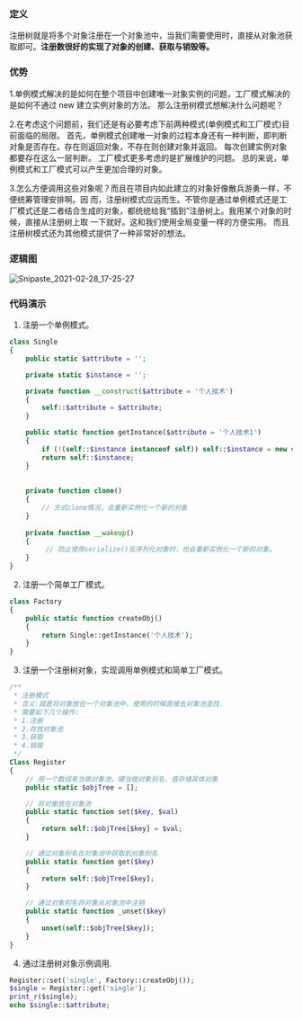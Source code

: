 ### 定义

注册树就是将多个对象注册在一个对象池中，当我们需要使用时，直接从对象池获取即可。**注册数很好的实现了对象的创建、获取与销毁等。**

### 优势

1.单例模式解决的是如何在整个项目中创建唯一对象实例的问题，工厂模式解决的是如何不通过 new 建立实例对象的方法。 那么注册树模式想解决什么问题呢？

2.在考虑这个问题前，我们还是有必要考虑下前两种模式(单例模式和工厂模式)目前面临的局限。 首先，单例模式创建唯一对象的过程本身还有一种判断，即判断对象是否存在。存在则返回对象，不存在则创建对象并返回。 每次创建实例对象都要存在这么一层判断。 工厂模式更多考虑的是扩展维护的问题。 总的来说，单例模式和工厂模式可以产生更加合理的对象。

3.怎么方便调用这些对象呢？而且在项目内如此建立的对象好像散兵游勇一样，不便统筹管理安排啊。因 而，注册树模式应运而生。不管你是通过单例模式还是工厂模式还是二者结合生成的对象，都统统给我“插到”注册树上。我用某个对象的时候，直接从注册树上取 一下就好。这和我们使用全局变量一样的方便实用。 而且注册树模式还为其他模式提供了一种非常好的想法。

### 逻辑图

![Snipaste_2021-02-28_17-25-27](https://gitee.com/bruce_qiq/picture/raw/master/2021-2-28/1614504350501-Snipaste_2021-02-28_17-25-27.png)

### 代码演示

1. 注册一个单例模式。

```php
class Single
{
    public static $attribute = '';

    private static $instance = '';

    private function __construct($attribute = '个人技术')
    {
        self::$attribute = $attribute;
    }

    public static function getInstance($attribute = '个人技术1')
    {
        if (!(self::$instance instanceof self)) self::$instance = new self($attribute);
        return self::$instance;
    }
	
		
	private function clone() 
	{
		// 方式clone情况，会重新实例化一个新的对象
	}
	
	private function __wakeup()
	{
		 // 防止使用serialize()反序列化对象时，也会重新实例化一个新的对象。
	}
}
```

2. 注册一个简单工厂模式。

```php
class Factory
{
    public static function createObj()
    {
        return Single::getInstance('个人技术');
    }
}
```

3. 注册一个注册树对象，实现调用单例模式和简单工厂模式。

```php
/**
 * 注册模式
 * 含义:就是将对象放在一个对象池中，使用的时候直接去对象池查找.
 * 需要如下几个操作:
 * 1.注册
 * 2.存放对象池
 * 3.获取
 * 4.销毁
 */
Class Register
{
    // 用一个数组来当做对象池，键当做对象别名，值存储具体对象
    public static $objTree = [];

    // 将对象放在对象池
    public static function set($key, $val)
    {
        return self::$objTree[$key] = $val;
    }

    // 通过对象别名在对象池中获取到对象别名
    public static function get($key)
    {
        return self::$objTree[$key];
    }

    // 通过对象别名将对象从对象池中注销
    public static function _unset($key)
    {
        unset(self::$objTree[$key]);
    }
}
```

4. 通过注册树对象示例调用.

```php
Register::set('single', Factory::createObj());
$single = Register::get('single');
print_r($single);
echo $single::$attribute;
```